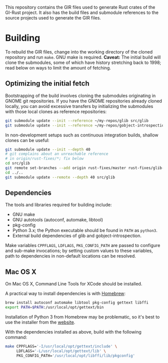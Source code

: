 This repository contains the GIR files used to generate Rust crates
of the GI-Rust project. It also has the build files and submodule
references to the source projects used to generate the GIR files.

# Building

To rebuild the GIR files, change into the working directory of the cloned
repository and run `make`. GNU make is required. **Caveat:** The initial
build will clone the submodules, some of which have history stretching back
to 1998; read below on ways to limit the amount of fetching.

## Optimizing the initial fetch

Bootstrapping of the build involves cloning the submodules originating in
GNOME git repositories. If you have the GNOME repositories already cloned
locally, you can avoid excessive transfers by initializing the submodules
with those local clones as reference repositories:

```sh
git submodule update --init --reference ~/my-repos/glib src/glib
git submodule update --init --reference ~/my-repos/gobject-introspection src/gobject-introspection
```

In non-development setups such as continuous integration builds,
shallow clones can be useful:

```sh
git submodule update --init --depth 40
# git complains about an unreachable reference
# in origin/rust-fixes/*; fix below
cd src/glib
git remote set-branches --add origin rust-fixes/master rust-fixes/glib-2-46
cd ../..
git submodule update --remote --depth 40 src/glib
```

## Dependencies

The tools and libraries required for building include:

* GNU make
* GNU autotools (autoconf, automake, libtool)
* pkg-config
* Python 3.x; the Python executable should be found in `PATH` as `python3`.
* External build dependencies of glib and gobject-introspection.

Make variables `CPPFLAGS`, `LDFLAGS`, `PKG_CONFIG_PATH` are
passed to configure and sub-make invocations; by setting custom values
to these variables, path to dependencies in non-default locations
can be resolved.

## Mac OS X

On Mac OS X, Command Line Tools for XCode should be installed.

A practical way to install dependencies is with
[Homebrew](http://brew.sh/):

```sh
brew install autoconf automake libtool pkg-config gettext libffi
export PATH=$PATH:/usr/local/opt/gettext/bin
```

Installation of Python 3 from Homebrew may be problematic, so it's
best to use the installer from the [website](http://www.python.org/).

With the dependencies installed as above, build with the following command:

```sh
make CPPFLAGS='-I/usr/local/opt/gettext/include' \
     LDFLAGS='-L/usr/local/opt/gettext/lib' \
     PKG_CONFIG_PATH='/usr/local/opt/libffi/lib/pkgconfig'
```
